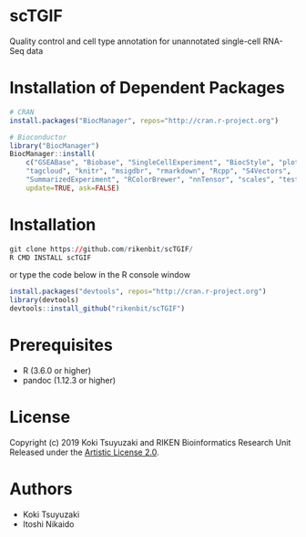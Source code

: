 # scTGIF
Quality control and cell type annotation for unannotated single-cell RNA-Seq data

Installation of Dependent Packages
======
```r
# CRAN
install.packages("BiocManager", repos="http://cran.r-project.org")

# Bioconductor
library("BiocManager")
BiocManager::install(
    c("GSEABase", "Biobase", "SingleCellExperiment", "BiocStyle", "plotly",
    "tagcloud", "knitr", "msigdbr", "rmarkdown", "Rcpp", "S4Vectors",
    "SummarizedExperiment", "RColorBrewer", "nnTensor", "scales", "testthat"),
    update=TRUE, ask=FALSE)
```

Installation
======
```r
git clone https://github.com/rikenbit/scTGIF/
R CMD INSTALL scTGIF
```
or type the code below in the R console window
```r
install.packages("devtools", repos="http://cran.r-project.org")
library(devtools)
devtools::install_github("rikenbit/scTGIF")
```

# Prerequisites
- R (3.6.0 or higher)
- pandoc (1.12.3 or higher)

# License
Copyright (c) 2019 Koki Tsuyuzaki and RIKEN Bioinformatics Research Unit Released under the [Artistic License 2.0](http://www.perlfoundation.org/artistic_license_2_0).

# Authors
- Koki Tsuyuzaki
- Itoshi Nikaido